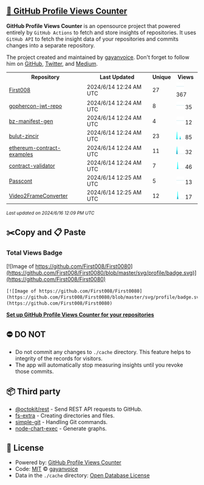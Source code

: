 ## [🚀 GitHub Profile Views Counter](https://github.com/gayanvoice/github-profile-views-counter)
**GitHub Profile Views Counter** is an opensource project that powered entirely by  `GitHub Actions` to fetch and store insights of repositories.
It uses `GitHub API` to fetch the insight data of your repositories and commits changes into a separate repository.

The project created and maintained by [gayanvoice](https://github.com/gayanvoice). Don't forget to follow him on [GitHub](https://github.com/gayanvoice), [Twitter](https://twitter.com/gayanvoice), and [Medium](https://gayanvoice.medium.com/).

<table>
	<tr>
		<th>
			Repository
		</th>
		<th>
			Last Updated
		</th>
		<th>
			Unique
		</th>
		<th>
			Views
		</th>
	</tr>
	<tr>
		<td>
			<a href="https://github.com/First008/First0080/tree/master/readme/348337317/year.md">
				First008
			</a>
		</td>
		<td>
			2024/6/14 12:24 AM UTC
		</td>
		<td>
			27
		</td>
		<td>
			<img alt="Response time graph" src="https://github.com/First008/First0080/raw/master/graph/348337317/small/year.png" height="20"> 367
		</td>
	</tr>
	<tr>
		<td>
			<a href="https://github.com/First008/First0080/tree/master/readme/422092179/year.md">
				gophercon-jwt-repo
			</a>
		</td>
		<td>
			2024/6/14 12:24 AM UTC
		</td>
		<td>
			8
		</td>
		<td>
			<img alt="Response time graph" src="https://github.com/First008/First0080/raw/master/graph/422092179/small/year.png" height="20"> 35
		</td>
	</tr>
	<tr>
		<td>
			<a href="https://github.com/First008/First0080/tree/master/readme/421164512/year.md">
				bz-manifest-gen
			</a>
		</td>
		<td>
			2024/6/14 12:24 AM UTC
		</td>
		<td>
			4
		</td>
		<td>
			<img alt="Response time graph" src="https://github.com/First008/First0080/raw/master/graph/421164512/small/year.png" height="20"> 12
		</td>
	</tr>
	<tr>
		<td>
			<a href="https://github.com/First008/First0080/tree/master/readme/421063547/year.md">
				bulut-zincir
			</a>
		</td>
		<td>
			2024/6/14 12:24 AM UTC
		</td>
		<td>
			23
		</td>
		<td>
			<img alt="Response time graph" src="https://github.com/First008/First0080/raw/master/graph/421063547/small/year.png" height="20"> 85
		</td>
	</tr>
	<tr>
		<td>
			<a href="https://github.com/First008/First0080/tree/master/readme/385502222/year.md">
				ethereum-contract-examples
			</a>
		</td>
		<td>
			2024/6/14 12:24 AM UTC
		</td>
		<td>
			11
		</td>
		<td>
			<img alt="Response time graph" src="https://github.com/First008/First0080/raw/master/graph/385502222/small/year.png" height="20"> 32
		</td>
	</tr>
	<tr>
		<td>
			<a href="https://github.com/First008/First0080/tree/master/readme/385501407/year.md">
				contract-validator
			</a>
		</td>
		<td>
			2024/6/14 12:24 AM UTC
		</td>
		<td>
			7
		</td>
		<td>
			<img alt="Response time graph" src="https://github.com/First008/First0080/raw/master/graph/385501407/small/year.png" height="20"> 46
		</td>
	</tr>
	<tr>
		<td>
			<a href="https://github.com/First008/First0080/tree/master/readme/381924543/year.md">
				Passcont
			</a>
		</td>
		<td>
			2024/6/14 12:25 AM UTC
		</td>
		<td>
			5
		</td>
		<td>
			<img alt="Response time graph" src="https://github.com/First008/First0080/raw/master/graph/381924543/small/year.png" height="20"> 13
		</td>
	</tr>
	<tr>
		<td>
			<a href="https://github.com/First008/First0080/tree/master/readme/350683139/year.md">
				Video2FrameConverter
			</a>
		</td>
		<td>
			2024/6/14 12:25 AM UTC
		</td>
		<td>
			12
		</td>
		<td>
			<img alt="Response time graph" src="https://github.com/First008/First0080/raw/master/graph/350683139/small/year.png" height="20"> 17
		</td>
	</tr>
</table>

<small><i>Last updated on 2024/6/16 12:09 PM UTC</i></small>

## ✂️Copy and 📋 Paste
### Total Views Badge
[![Image of https://github.com/First008/First0080](https://github.com/First008/First0080/blob/master/svg/profile/badge.svg)](https://github.com/First008/First0080)

```readme
[![Image of https://github.com/First008/First0080](https://github.com/First008/First0080/blob/master/svg/profile/badge.svg)](https://github.com/First008/First0080)
```
[**Set up GitHub Profile Views Counter for your repositories**](https://github.com/gayanvoice/github-profile-views-counter)
## ⛔ DO NOT
- Do not commit any changes to `./cache` directory. This feature helps to integrity of the records for visitors.
- The app will automatically stop measuring insights until you revoke those commits.
## 📦 Third party

- [@octokit/rest](https://www.npmjs.com/package/@octokit/rest) - Send REST API requests to GitHub.
- [fs-extra](https://www.npmjs.com/package/fs-extra) - Creating directories and files.
- [simple-git](https://www.npmjs.com/package/simple-git) - Handling Git commands.
- [node-chart-exec](https://www.npmjs.com/package/node-chart-exec) - Generate graphs.
## 📄 License
- Powered by: [GitHub Profile Views Counter](https://github.com/gayanvoice/github-profile-views-counter)
- Code: [MIT](./LICENSE) © [gayanvoice](https://github.com/gayanvoice)
- Data in the `./cache` directory: [Open Database License](https://opendatacommons.org/licenses/odbl/1-0/)